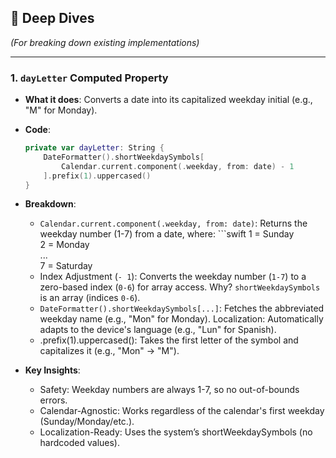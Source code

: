 ## 🧠 Deep Dives
*(For breaking down existing implementations)*

---

### 1. `dayLetter` Computed Property
- **What it does**:
	Converts a date into its capitalized weekday initial (e.g., "M" for Monday).

- **Code**:
	```swift
	private var dayLetter: String {
		DateFormatter().shortWeekdaySymbols[
			Calendar.current.component(.weekday, from: date) - 1
		].prefix(1).uppercased()
	}

- **Breakdown**:
	- `Calendar.current.component(.weekday, from: date)`:
		Returns the weekday number (1-7) from a date, where:
			```swift
				1 = Sunday  
				2 = Monday  
				...  
				7 = Saturday
	- Index Adjustment (`- 1`):
		Converts the weekday number (`1-7`) to a zero-based index (`0-6`) for array access.
		Why? `shortWeekdaySymbols` is an array (indices `0-6`).
	- `DateFormatter().shortWeekdaySymbols[...]`:
		Fetches the abbreviated weekday name (e.g., "Mon" for Monday).
		Localization: Automatically adapts to the device's language (e.g., "Lun" for Spanish).
	- .prefix(1).uppercased():
		Takes the first letter of the symbol and capitalizes it (e.g., "Mon" → "M").

- **Key Insights**:
	- Safety:
		Weekday numbers are always 1-7, so no out-of-bounds errors.
	- Calendar-Agnostic:
		Works regardless of the calendar's first weekday (Sunday/Monday/etc.).
	- Localization-Ready:
	Uses the system’s shortWeekdaySymbols (no hardcoded values).